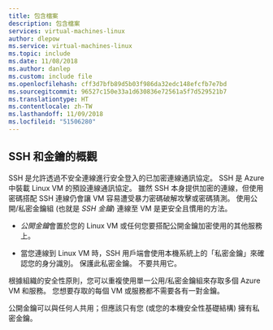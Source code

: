 ```yaml
---
title: 包含檔案
description: 包含檔案
services: virtual-machines-linux
author: dlepow
ms.service: virtual-machines-linux
ms.topic: include
ms.date: 11/08/2018
ms.author: danlep
ms.custom: include file
ms.openlocfilehash: cff3d7bfb89d5b03f986da32edc148efcfb7e7bd
ms.sourcegitcommit: 96527c150e33a1d630836e72561a5f7d529521b7
ms.translationtype: HT
ms.contentlocale: zh-TW
ms.lasthandoff: 11/09/2018
ms.locfileid: "51506280"
---
```

## <a name="overview-of-ssh-and-keys"></a>SSH 和金鑰的概觀

SSH 是允許透過不安全連線進行安全登入的已加密連線通訊協定。 SSH 是 Azure 中裝載 Linux VM 的預設連線通訊協定。 雖然 SSH 本身提供加密的連線，但使用密碼搭配 SSH 連線仍會讓 VM 容易遭受暴力密碼破解攻擊或密碼猜測。 使用公開/私密金鑰組 (也就是 *SSH 金鑰*) 連線至 VM 是更安全且慣用的方法。 

* *公開金鑰*會置於您的 Linux VM 或任何您要搭配公開金鑰加密使用的其他服務上。

* 當您連線到 Linux VM 時，SSH 用戶端會使用本機系統上的「私密金鑰」來確認您的身分識別。 保護此私密金鑰。 不要共用它。

根據組織的安全性原則，您可以重複使用單一公用/私密金鑰組來存取多個 Azure VM 和服務。 您想要存取的每個 VM 或服務都不需要各有一對金鑰。 

公開金鑰可以與任何人共用；但應該只有您 (或您的本機安全性基礎結構) 擁有私密金鑰。